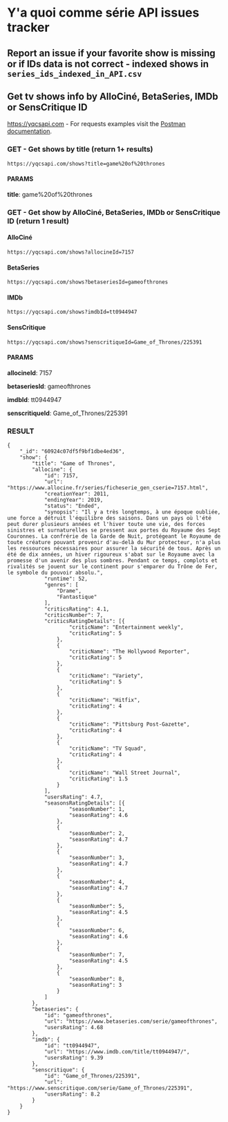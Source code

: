 # Y'a quoi comme série API issues tracker

## Report an issue if your favorite show is missing or if IDs data is not correct - indexed shows in `series_ids_indexed_in_API.csv`

## Get tv shows info by AlloCiné, BetaSeries, IMDb or SensCritique ID
https://yqcsapi.com - For requests examples visit the [Postman documentation](https://documenter.getpostman.com/view/10720213/TzRUB74j).

### GET - Get shows by title (return 1+ results)
```https://yqcsapi.com/shows?title=game%20of%20thrones```
#### PARAMS
**title**: game%20of%20thrones

### GET - Get show by AlloCiné, BetaSeries, IMDb or SensCritique ID (return 1 result)
#### AlloCiné
```https://yqcsapi.com/shows?allocineId=7157```
#### BetaSeries
```https://yqcsapi.com/shows?betaseriesId=gameofthrones```
#### IMDb
```https://yqcsapi.com/shows?imdbId=tt0944947```
#### SensCritique
```https://yqcsapi.com/shows?senscritiqueId=Game_of_Thrones/225391```
#### PARAMS
**allocineId**: 7157

**betaseriesId**: gameofthrones

**imdbId**: tt0944947

**senscritiqueId**: Game_of_Thrones/225391
### RESULT
```
{
    "_id": "60924c07df5f9bf1dbe4ed36",
    "show": {
        "title": "Game of Thrones",
        "allocine": {
            "id": 7157,
            "url": "https://www.allocine.fr/series/ficheserie_gen_cserie=7157.html",
            "creationYear": 2011,
            "endingYear": 2019,
            "status": "Ended",
            "synopsis": "Il y a très longtemps, à une époque oubliée, une force a détruit l'équilibre des saisons. Dans un pays où l'été peut durer plusieurs années et l'hiver toute une vie, des forces sinistres et surnaturelles se pressent aux portes du Royaume des Sept Couronnes. La confrérie de la Garde de Nuit, protégeant le Royaume de toute créature pouvant provenir d'au-delà du Mur protecteur, n'a plus les ressources nécessaires pour assurer la sécurité de tous. Après un été de dix années, un hiver rigoureux s'abat sur le Royaume avec la promesse d'un avenir des plus sombres. Pendant ce temps, complots et rivalités se jouent sur le continent pour s'emparer du Trône de Fer, le symbole du pouvoir absolu.",
            "runtime": 52,
            "genres": [
                "Drame",
                "Fantastique"
            ],
            "criticsRating": 4.1,
            "criticsNumber": 7,
            "criticsRatingDetails": [{
                    "criticName": "Entertainment weekly",
                    "criticRating": 5
                },
                {
                    "criticName": "The Hollywood Reporter",
                    "criticRating": 5
                },
                {
                    "criticName": "Variety",
                    "criticRating": 5
                },
                {
                    "criticName": "Hitfix",
                    "criticRating": 4
                },
                {
                    "criticName": "Pittsburg Post-Gazette",
                    "criticRating": 4
                },
                {
                    "criticName": "TV Squad",
                    "criticRating": 4
                },
                {
                    "criticName": "Wall Street Journal",
                    "criticRating": 1.5
                }
            ],
            "usersRating": 4.7,
            "seasonsRatingDetails": [{
                    "seasonNumber": 1,
                    "seasonRating": 4.6
                },
                {
                    "seasonNumber": 2,
                    "seasonRating": 4.7
                },
                {
                    "seasonNumber": 3,
                    "seasonRating": 4.7
                },
                {
                    "seasonNumber": 4,
                    "seasonRating": 4.7
                },
                {
                    "seasonNumber": 5,
                    "seasonRating": 4.5
                },
                {
                    "seasonNumber": 6,
                    "seasonRating": 4.6
                },
                {
                    "seasonNumber": 7,
                    "seasonRating": 4.5
                },
                {
                    "seasonNumber": 8,
                    "seasonRating": 3
                }
            ]
        },
        "betaseries": {
            "id": "gameofthrones",
            "url": "https://www.betaseries.com/serie/gameofthrones",
            "usersRating": 4.68
        },
        "imdb": {
            "id": "tt0944947",
            "url": "https://www.imdb.com/title/tt0944947/",
            "usersRating": 9.39
        },
        "senscritique": {
            "id": "Game_of_Thrones/225391",
            "url": "https://www.senscritique.com/serie/Game_of_Thrones/225391",
            "usersRating": 8.2
        }
    }
}
```